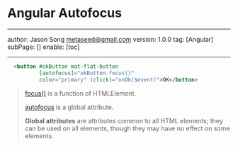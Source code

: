 # Angular Autofocus
---
author: Jason Song <metaseed@gmail.com>
version: 1.0.0
tag: [Angular]
subPage: []
enable: [toc]

---

```html {2}
  <button #okButton mat-flat-button 
          [autofocus]="okButton.focus()" 
          color="primary" (click)="onOk($event)">OK</button>
```
> [focus()](https://developer.mozilla.org/en-US/docs/Web/API/HTMLElement/focus) is a function of HTMLElement.
>
> [autofocus](https://developer.mozilla.org/en-US/docs/Web/HTML/Global_attributes/autofocus) is a global attribute.
>
> **Global attributes** are attributes common to all HTML elements; they can be used on all elements, though they may have no effect on some elements.